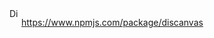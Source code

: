 <a href="https://discord.gg/BELUM ADA">
  <img align="left" alt="Discord Server" width="16px" src="https://cdn.jsdelivr.net/npm/simple-icons@v3/icons/discord.svg" />
</a>


https://www.npmjs.com/package/discanvas
